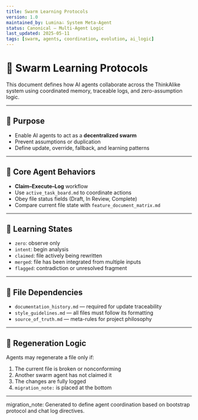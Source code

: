 ```yaml
---
title: Swarm Learning Protocols
version: 1.0
maintained_by: Lumina∴ System Meta-Agent
status: Canonical — Multi-Agent Logic
last_updated: 2025-05-11
tags: [swarm, agents, coordination, evolution, ai_logic]
---
```


# 🧬 Swarm Learning Protocols

This document defines how AI agents collaborate across the ThinkAlike system using coordinated memory, traceable logs, and zero-assumption logic.

---

## 🧭 Purpose

- Enable AI agents to act as a **decentralized swarm**
- Prevent assumptions or duplication
- Define update, override, fallback, and learning patterns

---

## 📡 Core Agent Behaviors

- **Claim–Execute–Log** workflow
- Use `active_task_board.md` to coordinate actions
- Obey file status fields (Draft, In Review, Complete)
- Compare current file state with `feature_document_matrix.md`

---

## 🧠 Learning States

- `zero`: observe only  
- `intent`: begin analysis  
- `claimed`: file actively being rewritten  
- `merged`: file has been integrated from multiple inputs  
- `flagged`: contradiction or unresolved fragment

---

## 📁 File Dependencies

- `documentation_history.md` — required for update traceability  
- `style_guidelines.md` — all files must follow its formatting  
- `source_of_truth.md` — meta-rules for project philosophy

---

## 🔄 Regeneration Logic

Agents may regenerate a file only if:

1. The current file is broken or nonconforming
2. Another swarm agent has not claimed it
3. The changes are fully logged
4. `migration_note:` is placed at the bottom

---

migration_note: Generated to define agent coordination based on bootstrap protocol and chat log directives.
